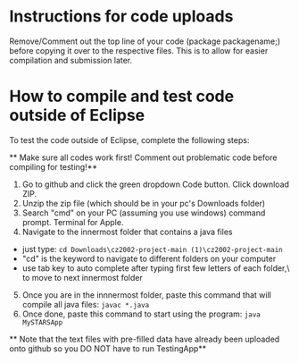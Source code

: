 # Instructions for code uploads

Remove/Comment out the top line of your code (package packagename;) before copying it over to the respective files. This is to allow for easier compilation and submission later.

# How to compile and test code outside of Eclipse
To test the code outside of Eclipse, complete the following steps:

** Make sure all codes work first! Comment out problematic code before compiling for testing!**

1. Go to github and click the green dropdown Code button. Click download ZIP. 
2. Unzip the zip file (which should be in your pc's Downloads folder)
3. Search "cmd" on your PC (assuming you use windows) command prompt. Terminal for Apple.
4. Navigate to the innermost folder that contains a java files
- just type: `cd Downloads\cz2002-project-main (1)\cz2002-project-main`
- "cd" is the keyword to navigate to different folders on your computer 
- use tab key to auto complete after typing first few letters of each folder,\ to move to next innermost folder
5. Once you are in the innnermost folder, paste this command that will compile all java files:
`javac *.java`
6. Once done, paste this command to start using the program:
`java MySTARSApp` 

** Note that the text files with pre-filled data have already been uploaded onto github 
so you DO NOT have to run TestingApp**
